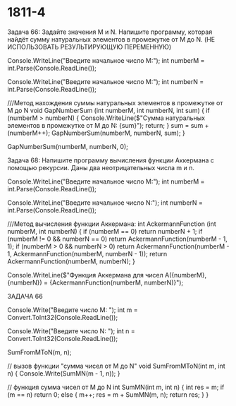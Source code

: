 # 1811-4

Задача 66: Задайте значения M и N. Напишите программу, которая найдёт сумму натуральных элементов в промежутке от M до N.
(НЕ ИСПОЛЬЗОВАТЬ РЕЗУЛЬТИРУЮЩУЮ ПЕРЕМЕННУЮ)

Console.WriteLine("Введите начальное число M:");
int numberM = int.Parse(Console.ReadLine());

Console.WriteLine("Введите начальное число M:");
int numberN = int.Parse(Console.ReadLine());

///Метод нахождения суммы натуральных элементов в промежутке от M до N
void GapNumberSum (int numberM, int numberN, int sum)
{
    if (numberM > numberN) 
    {
        Console.WriteLine($"Сумма натуральных элементов в промежутке от M до N: {sum}"); 
        return;
    }
    sum = sum + (numberM++);
    GapNumberSum(numberM, numberN, sum);
}

GapNumberSum(numberM, numberN, 0);




Задача 68: Напишите программу вычисления функции Аккермана с помощью рекурсии. Даны два неотрицательных числа m и n.

Console.WriteLine("Введите начальное число M:");
int numberM = int.Parse(Console.ReadLine());

Console.WriteLine("Введите начальное число N:");
int numberN = int.Parse(Console.ReadLine());

///Метод вычисления функции Аккермана:
int AckermannFunction (int numberM, int numberN)
{
    if (numberM == 0) return numberN + 1;
    if (numberM != 0 && numberN == 0) return AckermannFunction(numberM - 1, 1);
    if (numberM > 0 && numberN > 0) return AckermannFunction(numberM - 1, AckermannFunction(numberM, numberN - 1));
return AckermannFunction(numberM, numberN);
}

Console.WriteLine($"Функция Аккермана для чисел A({numberM},{numberN}) = {AckermannFunction(numberM, numberN)}");





ЗАДАЧА 66

Console.Write("Введите число M: ");
int m = Convert.ToInt32(Console.ReadLine());

Console.Write("Введите число N: ");
int n = Convert.ToInt32(Console.ReadLine());

SumFromMToN(m, n);

// вызов функции "сумма чисел от M до N"
void SumFromMToN(int m, int n)
{
    Console.Write(SumMN(m - 1, n));
}

// функция сумма чисел от M до N
int SumMN(int m, int n)
{
    int res = m;
    if (m == n)
        return 0;
    else
    {
        m++;
        res = m + SumMN(m, n);
        return res;
    }
}
